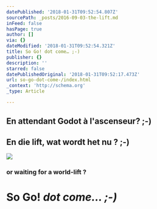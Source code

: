 ```yaml
---
datePublished: '2018-01-31T09:52:54.807Z'
sourcePath: _posts/2016-09-03-the-lift.md
inFeed: false
hasPage: true
author: []
via: {}
dateModified: '2018-01-31T09:52:54.321Z'
title: So Go! dot come… ;-)
publisher: {}
description: ''
starred: false
datePublishedOriginal: '2018-01-31T09:52:17.473Z'
url: so-go-dot-come-/index.html
_context: 'http://schema.org'
_type: Article

---
```

## En attendant Godot à l'ascenseur? ;-)

## En die lift, wat wordt het nu ? ;-)
![](https://the-grid-user-content.s3-us-west-2.amazonaws.com/e4260f47-9d23-4ba6-a50a-02f399aa690d.png)

### or waiting for a world-lift ?

# So Go! _dot come... ;-)_